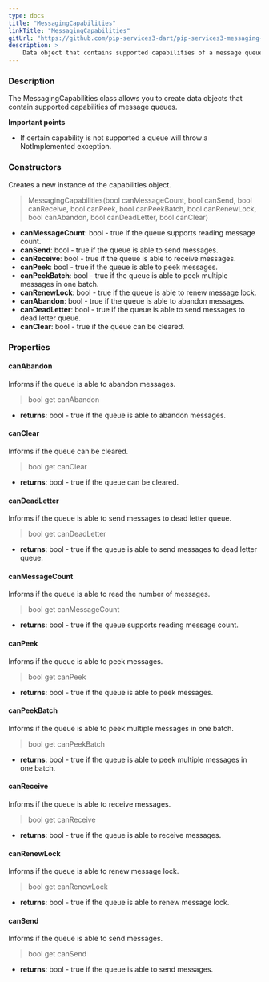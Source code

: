 ```yaml
---
type: docs
title: "MessagingCapabilities"
linkTitle: "MessagingCapabilities"
gitUrl: "https://github.com/pip-services3-dart/pip-services3-messaging-dart"
description: >
    Data object that contains supported capabilities of a message queue. 
---
```


### Description

The MessagingCapabilities class allows you to create data objects that contain supported capabilities of message queues.

**Important points**

- If certain capability is not supported a queue will throw a NotImplemented exception.

### Constructors

Creates a new instance of the capabilities object.

> MessagingCapabilities(bool canMessageCount, bool canSend, bool canReceive, bool canPeek, bool canPeekBatch, bool canRenewLock, bool canAbandon, bool canDeadLetter, bool canClear)



- **canMessageCount**: bool - true if the queue supports reading message count.
- **canSend**: bool - true if the queue is able to send messages.
- **canReceive**: bool - true if the queue is able to receive messages.
- **canPeek**: bool - true if the queue is able to peek messages.
- **canPeekBatch**: bool - true if the queue is able to peek multiple messages in one batch.
- **canRenewLock**: bool - true if the queue is able to renew message lock.
- **canAbandon**: bool - true if the queue is able to abandon messages.
- **canDeadLetter**: bool - true if the queue is able to send messages to dead letter queue.
- **canClear**: bool - true if the queue can be cleared.


### Properties


#### canAbandon
Informs if the queue is able to abandon messages.

> bool get canAbandon

- **returns**: bool - true if the queue is able to abandon messages.


#### canClear
Informs if the queue can be cleared.

> bool get canClear

- **returns**: bool - true if the queue can be cleared.


#### canDeadLetter
Informs if the queue is able to send messages to dead letter queue.

> bool get canDeadLetter

- **returns**: bool - true if the queue is able to send messages to dead letter queue.


#### canMessageCount
Informs if the queue is able to read the number of messages.

> bool get canMessageCount

- **returns**: bool - true if the queue supports reading message count.


#### canPeek
Informs if the queue is able to peek messages.

> bool get canPeek

- **returns**: bool - true if the queue is able to peek messages.


#### canPeekBatch
Informs if the queue is able to peek multiple messages in one batch.

> bool get canPeekBatch

- **returns**: bool - true if the queue is able to peek multiple messages in one batch.


#### canReceive
Informs if the queue is able to receive messages.

> bool get canReceive

- **returns**: bool - true if the queue is able to receive messages.


#### canRenewLock
Informs if the queue is able to renew message lock.

> bool get canRenewLock

- **returns**: bool - true if the queue is able to renew message lock.


#### canSend
Informs if the queue is able to send messages.

> bool get canSend

- **returns**: bool - true if the queue is able to send messages.

